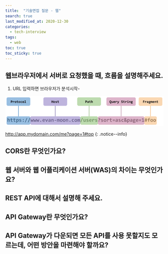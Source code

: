 ```yaml
---
title:  "기술면접 질문 - 웹"
search: true
last_modified_at: 2020-12-30
categories:
  - tech-interview
tags:
  - web
toc: true
toc_sticky: true
---
```


웹브라우저에서 서버로 요청했을 때, 흐름을 설명해주세요.
------
1. URL 입력하면 브라우저가 분석시작-

<a href="/assets/images/post/url-exp.png">
    <img src="/assets/images/post/url-exp.png" alt="URL 설명">
</a>


http://app.mydomain.com/me?page=1#top
{: .notice--info}

CORS란 무엇인가요?
------



웹 서버와 웹 어플리케이션 서버(WAS)의 차이는 무엇인가요?
------

REST API에 대해서 설명해 주세요.
------

API Gateway란 무엇인가요?
------

API Gateway가 다운되면 모든 API를 사용 못할지도 모르는데, 어떤 방안을 마련해야 할까요?
------